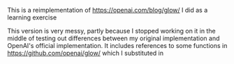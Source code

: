This is a reimplementation of https://openai.com/blog/glow/ I did as a learning exercise

This version is very messy, partly because I stopped working on it in the middle of testing out differences between my original implementation and OpenAI's official implementation.  It includes references to some functions in https://github.com/openai/glow/ which I substituted in 
